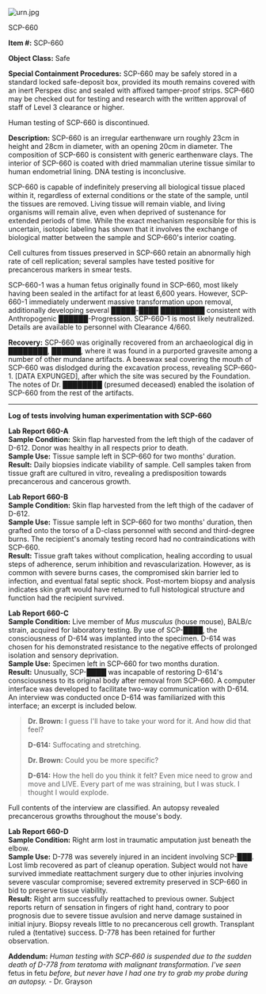 ![urn.jpg](http://scp-wiki.wdfiles.com/local--files/scp-660/urn.jpg)

SCP-660

**Item #:** SCP-660

**Object Class:** Safe

**Special Containment Procedures:** SCP-660 may be safely stored in a standard locked safe-deposit box, provided its mouth remains covered with an inert Perspex disc and sealed with affixed tamper-proof strips. SCP-660 may be checked out for testing and research with the written approval of staff of Level 3 clearance or higher.

Human testing of SCP-660 is discontinued.

**Description:** SCP-660 is an irregular earthenware urn roughly 23cm in height and 28cm in diameter, with an opening 20cm in diameter. The composition of SCP-660 is consistent with generic earthenware clays. The interior of SCP-660 is coated with dried mammalian uterine tissue similar to human endometrial lining. DNA testing is inconclusive.

SCP-660 is capable of indefinitely preserving all biological tissue placed within it, regardless of external conditions or the state of the sample, until the tissues are removed. Living tissue will remain viable, and living organisms will remain alive, even when deprived of sustenance for extended periods of time. While the exact mechanism responsible for this is uncertain, isotopic labeling has shown that it involves the exchange of biological matter between the sample and SCP-660's interior coating.

Cell cultures from tissues preserved in SCP-660 retain an abnormally high rate of cell replication; several samples have tested positive for precancerous markers in smear tests.

SCP-660-1 was a human fetus originally found in SCP-660, most likely having been sealed in the artifact for at least 6,600 years. However, SCP-660-1 immediately underwent massive transformation upon removal, additionally developing several █████-████ █████████ consistent with Anthropogenic ██████-Progression. SCP-660-1 is most likely neutralized. Details are available to personnel with Clearance 4/660.

**Recovery:** SCP-660 was originally recovered from an archaeological dig in ████████, ██████, where it was found in a purported gravesite among a number of other mundane artifacts. A beeswax seal covering the mouth of SCP-660 was dislodged during the excavation process, revealing SCP-660-1. \[DATA EXPUNGED\], after which the site was secured by the Foundation. The notes of Dr. ████████ (presumed deceased) enabled the isolation of SCP-660 from the rest of the artifacts.

* * *

**Log of tests involving human experimentation with SCP-660**

**Lab Report 660-A**  
**Sample Condition:** Skin flap harvested from the left thigh of the cadaver of D-612. Donor was healthy in all respects prior to death.  
**Sample Use:** Tissue sample left in SCP-660 for two months' duration.  
**Result:** Daily biopsies indicate viability of sample. Cell samples taken from tissue graft are cultured in vitro, revealing a predisposition towards precancerous and cancerous growth.

**Lab Report 660-B**  
**Sample Condition:** Skin flap harvested from the left thigh of the cadaver of D-612.  
**Sample Use:** Tissue sample left in SCP-660 for two months' duration, then grafted onto the torso of a D-class personnel with second and third-degree burns. The recipient's anomaly testing record had no contraindications with SCP-660.  
**Result:** Tissue graft takes without complication, healing according to usual steps of adherence, serum inhibition and revascularization. However, as is common with severe burns cases, the compromised skin barrier led to infection, and eventual fatal septic shock. Post-mortem biopsy and analysis indicates skin graft would have returned to full histological structure and function had the recipient survived.

**Lab Report 660-C**  
**Sample Condition:** Live member of _Mus musculus_ (house mouse), BALB/c strain, acquired for laboratory testing. By use of SCP-████, the consciousness of D-614 was implanted into the specimen. D-614 was chosen for his demonstrated resistance to the negative effects of prolonged isolation and sensory deprivation.  
**Sample Use:** Specimen left in SCP-660 for two months duration.  
**Result:** Unusually, SCP-████ was incapable of restoring D-614's consciousness to its original body after removal from SCP-660. A computer interface was developed to facilitate two-way communication with D-614. An interview was conducted once D-614 was familiarized with this interface; an excerpt is included below.

> **Dr. Brown:** I guess I'll have to take your word for it. And how did that feel?
> 
> **D-614:** Suffocating and stretching.
> 
> **Dr. Brown:** Could you be more specific?
> 
> **D-614:** How the hell do you think it felt? Even mice need to grow and move and LIVE. Every part of me was straining, but I was stuck. I thought I would explode.

Full contents of the interview are classified. An autopsy revealed precancerous growths throughout the mouse's body.

**Lab Report 660-D**  
**Sample Condition:** Right arm lost in traumatic amputation just beneath the elbow.  
**Sample Use:** D-778 was severely injured in an incident involving SCP-███. Lost limb recovered as part of cleanup operation. Subject would not have survived immediate reattachment surgery due to other injuries involving severe vascular compromise; severed extremity preserved in SCP-660 in bid to preserve tissue viability.  
**Result:** Right arm successfully reattached to previous owner. Subject reports return of sensation in fingers of right hand, contrary to poor prognosis due to severe tissue avulsion and nerve damage sustained in initial injury. Biopsy reveals little to no precancerous cell growth. Transplant ruled a (tentative) success. D-778 has been retained for further observation.

**Addendum:** _Human testing with SCP-660 is suspended due to the sudden death of D-778 from teratoma with malignant transformation. I've seen_ fetus in fetu _before, but never have I had one try to grab my probe during an autopsy._ - Dr. Grayson
